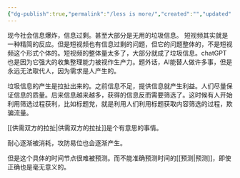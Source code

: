 ```yaml
---
{"dg-publish":true,"permalink":"/less is more/","created":"","updated":""}
---
```



现今社会信息爆炸，信息过剩。甚至大部分是无用的垃圾信息。
短视频其实就是一种精简的反应。但是短视频也有信息过剩的问题，但它的问题整体的，不是短视频这个形式个体的。短视频的整体量太多了，大部分就成了垃圾信息。chatGPT也是因为它强大的收集整理能力被视作生产力。题外话，AI能替人做许多事，但是永远无法取代人，因为需求是人产生的。

垃圾信息的产生是拉扯出来的。之前信息不足，提供信息就产生利益。人们尽量保证信息的质量。后来信息越来越多，获得的信息反而需要筛选了。这时候有人开始利用筛选过程获利，比如标题党，就是利用人们利用标题获取内容筛选的过程，欺骗流量。

[[供需双方的拉扯\|供需双方的拉扯]]是个有意思的事情。

耐心逐渐被消耗，攻防易位也会逐渐产生。

但是这个具体的时间节点很难被预测。而不能准确预测时间的[[预测\|预测]]，即使正确也是毫无意义的。